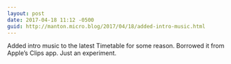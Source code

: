 ```yaml
---
layout: post
date: 2017-04-18 11:12 -0500
guid: http://manton.micro.blog/2017/04/18/added-intro-music.html
---
```

Added intro music to the latest Timetable for some reason. Borrowed it from Apple’s Clips app. Just an experiment.
